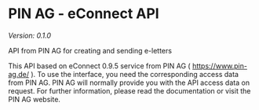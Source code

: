 # PIN AG - eConnect API
*Version: 0.1.0*

API from PIN AG for creating and sending e-letters

This API based on eConnect 0.9.5 service from PIN AG ( https://www.pin-ag.de/ ).
To use the interface, you need the corresponding access data from PIN AG.
PIN AG will normally provide you with the API access data on request.
For further information, please read the documentation or visit the PIN AG website.

